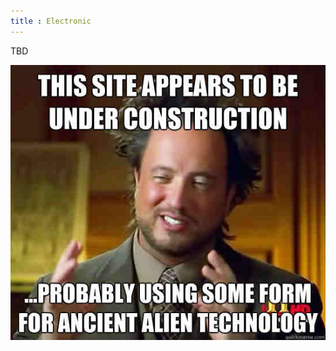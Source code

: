 ```yaml
---
title : Electronic
---
```


TBD

![](../images/this-site-appaears-to-be-under-construction-memes.jpg)
